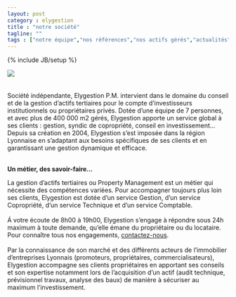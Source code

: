 ```yaml
---
layout: post
category : elygestion
title : "notre société"
tagline: ""
tags : ["notre équipe","nos références","nos actifs gérés","actualités"]
---
```

{% include JB/setup %}

<div class="row">
<div class="col-md-12 col-lg-12">
  <div class="thumbnail"><img src="{{ ASSET_PATH }}/equipe.jpg" class="img-responsive"></div>
</div>
<div class="col-md-10 col-md-offset-1 text-center">
<br/><br/>
Société indépendante, Elygestion P.M. intervient dans le domaine du conseil et de la gestion d’actifs tertiaires pour le compte d’investisseurs institutionnels ou propriétaires privés. Dotée d’une équipe de 7 personnes, et avec plus de 400 000 m2 gérés, Elygestion apporte un service global à ses clients : gestion, syndic de copropriété, conseil en investissement...<br/>
Depuis sa création en 2004, Elygestion s’est imposée dans la région Lyonnaise en s’adaptant aux besoins spécifiques de ses clients et en garantissant une gestion  dynamique et efficace.<br/><br/>

<strong>Un métier, des savoir-faire...</strong><br/>

La gestion d’actifs tertiaires ou Property Management est un métier qui nécessite des compétences variées. Pour accompagner toujours plus loin ses clients, Elygestion est dotée d’un service Gestion, d’un service Copropriété, d’un service Technique et d’un service Comptable.<br/><br/>
Á votre écoute de 8h00 à 19h00, Elygestion s’engage à répondre sous 24h maximum à toute demande, qu’elle émane du propriétaire ou du locataire. Pour connaître tous nos engagements, <a href="/contact/" alt="contactez-nous">contactez-nous</a>.<br/><br/>
Par la connaissance de son marché et des différents acteurs de l’immobilier d’entreprises Lyonnais (promoteurs, propriétaires, commercialisateurs), Elygestion accompagne ses clients propriétaires en apportant ses conseils et son expertise notamment lors de l’acquisition d’un actif (audit technique, prévisionnel travaux, analyse des baux) de manière à sécuriser au maximum l’investissement.
</div>
</div>
